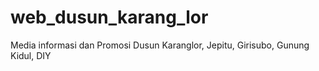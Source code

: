 # web_dusun_karang_lor
Media informasi dan Promosi Dusun Karanglor, Jepitu, Girisubo, Gunung Kidul, DIY
